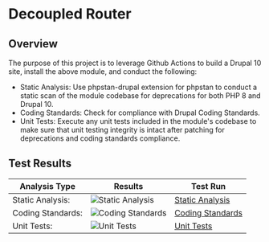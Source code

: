 # Decoupled Router

## Overview

The purpose of this project is to leverage Github Actions to build a Drupal 10 site, install the above module, and conduct the following:

* Static Analysis:  Use phpstan-drupal extension for phpstan to conduct a static scan of the module codebase for deprecations for both PHP 8 and Drupal 10.
* Coding Standards:  Check for compliance with Drupal Coding Standards.
* Unit Tests:  Execute any unit tests included in the module's codebase to make sure that unit testing integrity is intact after patching for deprecations and coding standards compliance.

## Test Results

| Analysis Type | Results | Test Run |
| ----- | ----- | ----- |
| Static Analysis: | ![Static Analysis](https://github.com/Drupal-10-Compatibility/decoupled_router/actions/workflows/static_analysis.yml/badge.svg) | [Static Analysis](https://github.com/Drupal-10-Compatibility/decoupled_router/actions/workflows/static_analysis.yml) |
| Coding Standards: | ![Coding Standards](https://github.com/Drupal-10-Compatibility/decoupled_router/actions/workflows/coding_standards.yml/badge.svg) | [Coding Standards](https://github.com/Drupal-10-Compatibility/decoupled_router/actions/workflows/coding_standards.yml) |
| Unit Tests: | ![Unit Tests](https://github.com/Drupal-10-Compatibility/decoupled_router/actions/workflows/unit_tests.yml/badge.svg) | [Unit Tests](https://github.com/Drupal-10-Compatibility/decoupled_router/actions/workflows/unit_tests.yml) |

